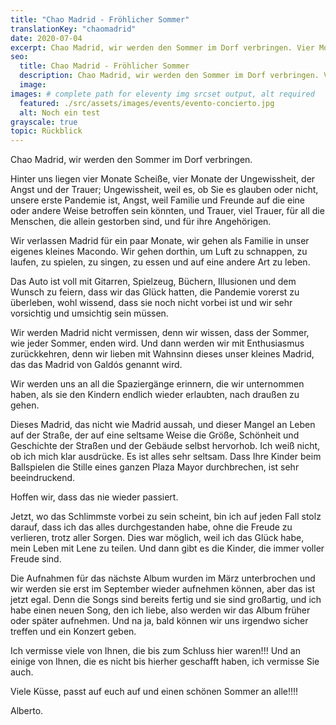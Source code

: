 ```yaml
---
title: "Chao Madrid - Fröhlicher Sommer"
translationKey: "chaomadrid"
date: 2020-07-04
excerpt: Chao Madrid, wir werden den Sommer im Dorf verbringen. Vier Monate voller Scheiße, vier Monate voller Ungewissheit, Angst und Trauer bleiben in der Erinnerung zurück.
seo:
  title: Chao Madrid - Fröhlicher Sommer
  description: Chao Madrid, wir werden den Sommer im Dorf verbringen. Vier Monate voller Scheiße, vier Monate voller Ungewissheit, Angst und Trauer bleiben in der Erinnerung zurück.
  image:
images: # complete path for eleventy img srcset output, alt required
  featured: ./src/assets/images/events/evento-concierto.jpg
  alt: Noch ein test
grayscale: true
topic: Rückblick
---
```


Chao Madrid, wir werden den Sommer im Dorf verbringen.

Hinter uns liegen vier Monate Scheiße, vier Monate der Ungewissheit, der Angst und der Trauer; Ungewissheit, weil es, ob Sie es glauben oder nicht, unsere erste Pandemie ist, Angst, weil Familie und Freunde auf die eine oder andere Weise betroffen sein könnten, und Trauer, viel Trauer, für all die Menschen, die allein gestorben sind, und für ihre Angehörigen.

Wir verlassen Madrid für ein paar Monate, wir gehen als Familie in unser eigenes kleines Macondo. Wir gehen dorthin, um Luft zu schnappen, zu laufen, zu spielen, zu singen, zu essen und auf eine andere Art zu leben.

Das Auto ist voll mit Gitarren, Spielzeug, Büchern, Illusionen und dem Wunsch zu feiern, dass wir das Glück hatten, die Pandemie vorerst zu überleben, wohl wissend, dass sie noch nicht vorbei ist und wir sehr vorsichtig und umsichtig sein müssen.

Wir werden Madrid nicht vermissen, denn wir wissen, dass der Sommer, wie jeder Sommer, enden wird. Und dann werden wir mit Enthusiasmus zurückkehren, denn wir lieben mit Wahnsinn dieses unser kleines Madrid, das das Madrid von Galdós genannt wird.

Wir werden uns an all die Spaziergänge erinnern, die wir unternommen haben, als sie den Kindern endlich wieder erlaubten, nach draußen zu gehen.

Dieses Madrid, das nicht wie Madrid aussah, und dieser Mangel an Leben auf der Straße, der auf eine seltsame Weise die Größe, Schönheit und Geschichte der Straßen und der Gebäude selbst hervorhob. Ich weiß nicht, ob ich mich klar ausdrücke. Es ist alles sehr seltsam. Dass Ihre Kinder beim Ballspielen die Stille eines ganzen Plaza Mayor durchbrechen, ist sehr beeindruckend.

Hoffen wir, dass das nie wieder passiert.

Jetzt, wo das Schlimmste vorbei zu sein scheint, bin ich auf jeden Fall stolz darauf, dass ich das alles durchgestanden habe, ohne die Freude zu verlieren, trotz aller Sorgen. Dies war möglich, weil ich das Glück habe, mein Leben mit Lene zu teilen. Und dann gibt es die Kinder, die immer voller Freude sind.

Die Aufnahmen für das nächste Album wurden im März unterbrochen und wir werden sie erst im September wieder aufnehmen können, aber das ist jetzt egal. Denn die Songs sind bereits fertig und sie sind großartig, und ich habe einen neuen Song, den ich liebe, also werden wir das Album früher oder später aufnehmen. Und na ja, bald können wir uns irgendwo sicher treffen und ein Konzert geben.

Ich vermisse viele von Ihnen, die bis zum Schluss hier waren!!! Und an einige von Ihnen, die es nicht bis hierher geschafft haben, ich vermisse Sie auch.

Viele Küsse, passt auf euch auf und einen schönen Sommer an alle!!!!

Alberto.
